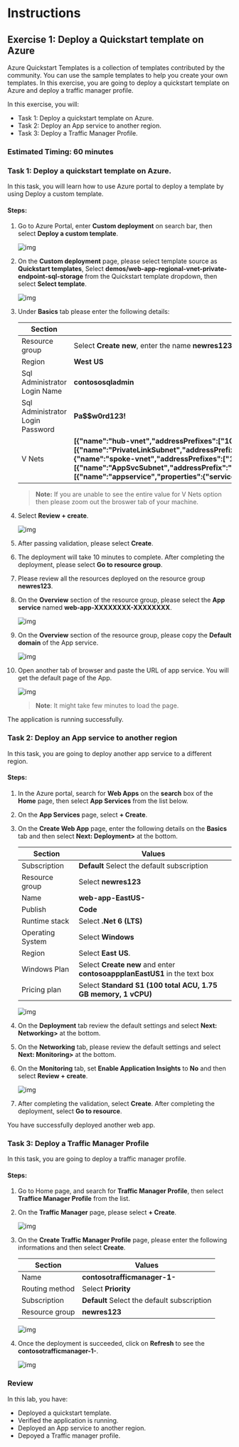 # Instructions

## Exercise 1: Deploy a Quickstart template on Azure 

Azure Quickstart Templates is a collection of templates contributed by the community. You can use the sample templates to help you create your own templates.
In this exercise, you are going to deploy a quickstart template on Azure and deploy a traffic manager profile.

In this exercise, you will:

+ Task 1: Deploy a quickstart template on Azure.
+ Task 2: Deploy an App service to another region.
+ Task 3: Deploy a Traffic Manager Profile.

### Estimated Timing: 60 minutes

### Task 1: Deploy a quickstart template on Azure.

In this task, you will learn how to use Azure portal to deploy a template by using Deploy a custom template.

#### Steps:

1. Go to Azure Portal, enter **Custom deployment** on search bar, then select **Deploy a custom template**.

    ![img](../media/depl1.png)

2. On the **Custom deployment** page, please select template source as **Quickstart templates**, Select **demos/web-app-regional-vnet-private-endpoint-sql-storage** from the Quickstart template dropdown, then select **Select template**.

    ![img](../media/AZ-305-M5-2.png)

3. Under **Basics** tab please enter the following details:

    | Section | Values |
    | ------- | ------ |
    | Resource group | Select **Create new**, enter the name **newres123**, then click **Ok**. |
    | Region |  **West US** |
    | Sql Administrator Login Name | **contososqladmin** |
    | Sql Administrator Login Password | **Pa$$w0rd123!** |
    | V Nets | **[{"name":"hub-vnet","addressPrefixes":["10.1.0.0/16"],"subnets":[{"name":"PrivateLinkSubnet","addressPrefix":"10.1.1.0/24","udrName":null,"nsgName":null,"delegations":null,"privateEndpointNetworkPolicies":"Disabled","privateLinkServiceNetworkPolicies":"Enabled"}]},{"name":"spoke-vnet","addressPrefixes":["10.2.0.0/16"],"subnets":[{"name":"AppSvcSubnet","addressPrefix":"10.2.1.0/24","udrName":null,"nsgName":null,"privateEndpointNetworkPolicies":"Enabled","privateLinkServiceNetworkPolicies":"Enabled","delegations":[{"name":"appservice","properties":{"serviceName":"Microsoft.Web/serverFarms"}}]}]}]** |
    
    >**Note:** If you are unable to see the entire value for V Nets option then please zoom out the broswer tab of your machine. 
    
 4. Select **Review + create**.    
    
    ![img](../media/depl4a.png)      

5. After passing validation, please select **Create**.

6. The deployment will take 10 minutes to complete. After completing the deployment, please select **Go to resource group**.

7. Please review all the resources deployed on the resource group **newres123**.

8. On the **Overview** section of the resource group, please select the **App service** named **web-app-XXXXXXXX-XXXXXXXX**.

    ![img](../media/depl5a.png)

9. On the **Overview** section of the  resource group, please copy the **Default domain** of the App service.

    ![img](../media/dep-9-a.png)

10. Open another tab of browser and paste the URL of app service. You will get the default page of the App.

    ![img](../media/depl07.png)
    
    >**Note**: It might take few minutes to load the page.

The application is running successfully.

### Task 2: Deploy an App service to another region

In this task, you are going to deploy another app service to a different region.

#### Steps:

1. In the Azure portal, search for **Web Apps** on the **search** box of the **Home** page, then select **App Services** from the list below.

2. On the **App Services** page, select **+ Create**.

3. On the **Create Web App** page, enter the following details on the **Basics** tab and then select **Next: Deployment>** at the bottom.

    | Section | Values |
    | ------- | ------ |
    | Subscription | **Default** Select the default subscription |
    | Resource group | Select **newres123** |
    | Name | **web-app-EastUS-<inject key="Deployment-id"></inject>** |
    | Publish | **Code** |
    | Runtime stack | Select **.Net 6 (LTS)** |
    | Operating System | Select **Windows** |
    | Region | Select **East US**. |
    | Windows Plan | Select **Create new** and enter **contosoappplanEastUS1** in the text box |
    | Pricing plan | Select **Standard S1 (100 total ACU, 1.75 GB memory, 1 vCPU)** |

    ![img](../media/webap1.png)

4. On the **Deployment** tab review the default settings and select **Next: Networking>** at the bottom.

5. On the **Networking** tab, please review the default settings and select **Next: Monitoring>** at the bottom.

6. On the **Monitoring** tab, set **Enable Application Insights** to **No** and then select **Review + create**.

    ![img](../media/webap2.png)

7. After completing the validation, select **Create**. After completing the deployment, select **Go to resource**.

You have successfully deployed another web app.

### Task 3: Deploy a Traffic Manager Profile

In this task, you are going to deploy a traffic manager profile.

#### Steps:

1. Go to Home page, and search for **Traffic Manager Profile**, then select **Traffice Manager Profile** from the list.

2. On the **Traffic Manager** page, please select **+ Create**.

    ![img](../media/trafp1.png)

3. On the **Create Traffic Manager Profile** page, please enter the following informations and then select **Create**. 

    | Section | Values |
    | ------- | ------ |
    | Name | **contosotrafficmanager-1-<inject key="Deployment-id"></inject>**  |
    | Routing method | Select **Priority** |
    | Subscription | **Default** Select the default subscription |
    | Resource group | **newres123** |

    ![img](../media/trafp2.png)
    
4.  Once the deployment is succeeded, click on **Refresh** to see the **contosotrafficmanager-1-<inject key="Deployment-id"></inject>**.

    ![img](../media/trafp3.png)

### Review

In this lab, you have:

   - Deployed a quickstart template.
   - Verified the application is running.
   - Deployed an App service to another region.
   - Depoyed a Traffic manager profile.
    
